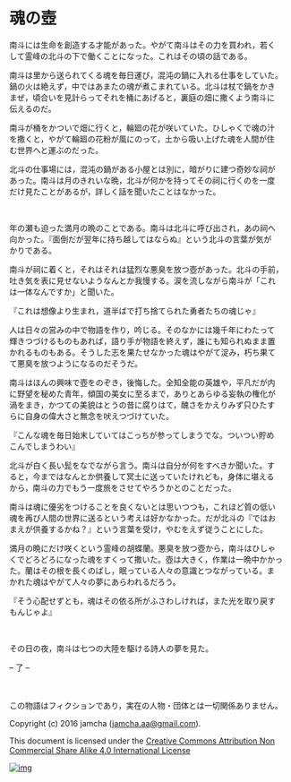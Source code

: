 # 魂の壺

南斗には生命を創造する才能があった。やがて南斗はその力を買われ，若く  
して霊峰の北斗の下で働くことになった。これはその頃の話である。  

南斗は里から送られてくる魂を毎日運び，混沌の鍋に入れる仕事をしていた。  
鍋の火は絶えず，中ではあまたの魂が煮こまれている。北斗は杖で鍋をかき  
まぜ，頃合いを見計らってそれを桶にあげると，裏庭の畑に撒くよう南斗に  
伝えるのだ。  

南斗が桶をかついで畑に行くと，輪廻の花が咲いていた。ひしゃくで魂の汁  
を撒くと，やがて輪廻の花粉が風にのって，土から吸い上げた魂を人間が住  
む世界へと運ぶのだった。  

北斗の仕事場には，混沌の鍋がある小屋とは別に，暗がりに建つ奇妙な祠が  
あった。南斗は月のきれいな晩，北斗が何かを持ってその祠に行くのを一度  
だけ見たことがあるが，詳しく話を聞いたことはなかった。  

<br>  

年の瀬も迫った満月の晩のことである。南斗は北斗に呼び出され，あの祠へ  
向かった。『面倒だが翌年に持ち越してはならぬ』という北斗の言葉が気が  
かりである。  

南斗が祠に着くと，それはそれは猛烈な悪臭を放つ壺があった。北斗の手前，  
吐き気を表に見せないようなんとか我慢する。涙を流しながら南斗が「これ  
は一体なんですか」と聞いた。  

『これは想像より生まれ，道半ばで打ち捨てられた勇者たちの魂じゃ』  

人は日々の営みの中で物語を作り，吟じる。そのなかには幾千年にわたって  
輝きつづけるものもあれば，語り手が物語を終えず，誰にも知られぬまま置  
かれるものもある。そうした志を果たせなかった魂はやがて淀み，朽ち果て  
て悪臭を放つようになるのだそうだ。  

南斗はほんの興味で壺をのぞき，後悔した。全知全能の英雄や，平凡だが内  
に野望を秘めた青年，傾国の美女に至るまで，ありとあらゆる妄執の権化が  
渦をまき，かつての美貌はとうの昔に腐りはて，醜さをかえりみず只ひたす  
らに自身の偉大さと無念を吠えつづけていた。  

『こんな魂を毎日始末していてはこっちが参ってしまうでな。ついつい貯め  
こんでしまうわい』  

北斗が白く長い髭をなでながら言う。南斗は自分が何をすべきか聞いた。す  
ると，今まではなんとか供養して冥土に送っていたけれども，身体に堪える  
から，南斗の力でもう一度旅をさせてやろうかとのことだった。  

南斗は魂に優劣をつけることを良くないとは思いつつも，これほど質の低い  
魂を再び人間の世界に送るという考えは好かなかった。だが北斗の『ではお  
まえが供養するかね？』という言葉を受け，やむをえず従うことにした。  

満月の晩にだけ咲くという霊峰の胡蝶蘭。悪臭を放つ壺から，南斗はひしゃ  
くでどろどろになった魂をすくって撒いた。壺は大きく，作業は一晩中かかっ  
た。蘭はその根を長くのばし，眠っている人々の意識とつながっている。ま  
かれた魂はやがて人々の夢にあらわれるだろう。  

『そう心配せずとも，魂はその依る所がふさわしければ，また光を取り戻す  
もんじゃよ』  

<br>  

その日の夜，南斗は七つの大陸を駆ける詩人の夢を見た。  

&#x2013; 了 &#x2013;  

<br>  
<br>  
この物語はフィクションであり，実在の人物・団体とは一切関係ありません。  

Copyright (c) 2016 jamcha (jamcha.aa@gmail.com).  

This document is licensed under the [Creative Commons Attribution Non Commercial Share Alike 4.0 International License](http://creativecommons.org/licenses/by-nc-sa/4.0/deed)  

[![img](http://i.creativecommons.org/l/by-nc-sa/3.0/80x15.png)](http://creativecommons.org/licenses/by-nc-sa/4.0/deed)
